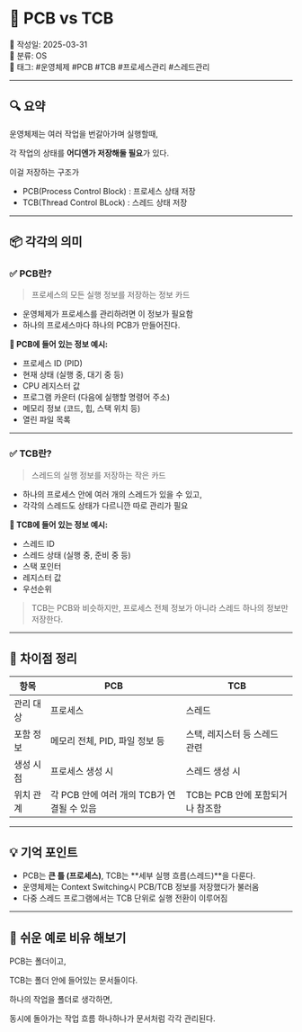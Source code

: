 # 📘 PCB vs TCB

📅 작성일: 2025-03-31  
📂 분류: OS  
🔖 태그: #운영체제 #PCB #TCB #프로세스관리 #스레드관리

---

## 🔍 요약

운영체제는 여러 작업을 번갈아가며 실행할때,

각 작업의 상태를 **어디엔가 저장해둘 필요**가 있다.

이걸 저장하는 구조가
- PCB(Process Control Block) : 프로세스 상태 저장
- TCB(Thread Control BLock) : 스레드 상태 저장

---

## 📦 각각의 의미

### ✅ PCB란?

> 프로세스의 모든 실행 정보를 저장하는 정보 카드

- 운영체제가 프로세스를 관리하려면 이 정보가 필요함
- 하나의 프로세스마다 하나의 PCB가 만들어진다.

**📄 PCB에 들어 있는 정보 예시:**

- 프로세스 ID (PID)
- 현재 상태 (실행 중, 대기 중 등)
- CPU 레지스터 값
- 프로그램 카운터 (다음에 실행할 명령어 주소)
- 메모리 정보 (코드, 힙, 스택 위치 등)
- 열린 파일 목록

---

### ✅ TCB란?

> 스레드의 실행 정보를 저장하는 작은 카드

- 하나의 프로세스 안에 여러 개의 스레드가 있을 수 있고,
- 각각의 스레드도 상태가 다르니깐 따로 관리가 필요

**📄 TCB에 들어 있는 정보 예시:**

- 스레드 ID
- 스레드 상태 (실행 중, 준비 중 등)
- 스택 포인터
- 레지스터 값
- 우선순위

> TCB는 PCB와 비슷하지만, 프로세스 전체 정보가 아니라 스레드 하나의 정보만 저장한다.

---

## 🎯 차이점 정리

| 항목             | PCB                               | TCB                            |
|------------------|------------------------------------|--------------------------------|
| 관리 대상        | 프로세스                            | 스레드                         |
| 포함 정보        | 메모리 전체, PID, 파일 정보 등         | 스택, 레지스터 등 스레드 관련 |
| 생성 시점        | 프로세스 생성 시                     | 스레드 생성 시                |
| 위치 관계        | 각 PCB 안에 여러 개의 TCB가 연결될 수 있음 | TCB는 PCB 안에 포함되거나 참조함 |

---

## 💡 기억 포인트

- PCB는 **큰 틀 (프로세스)**, TCB는 **세부 실행 흐름(스레드)**을 다룬다.
- 운영체제는 Context Switching시 PCB/TCB 정보를 저장했다가 불러옴
- 다중 스레드 프로그램에서는 TCB 단위로 실행 전환이 이루어짐

---

## 🧠 쉬운 예로 비유 해보기

PCB는 폴더이고,

TCB는 폴더 안에 들어있는 문서들이다.

하나의 작업을 폴더로 생각하면,

동시에 돌아가는 작업 흐름 하나하나가 문서처럼 각각 관리된다.